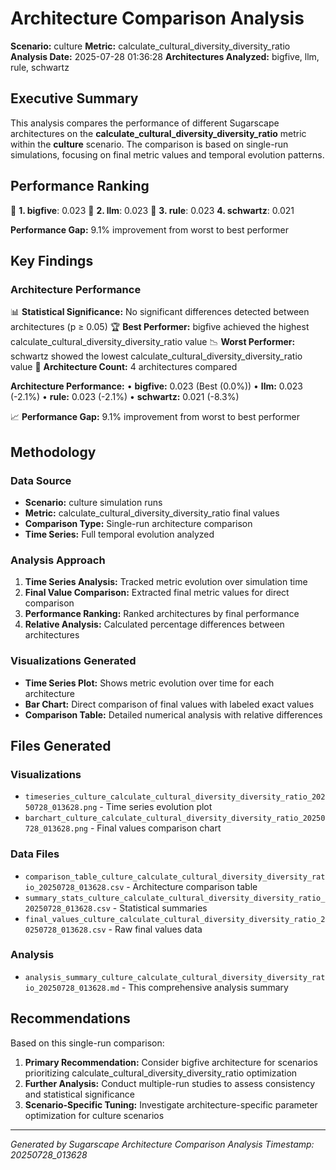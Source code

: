 # Architecture Comparison Analysis

**Scenario:** culture
**Metric:** calculate_cultural_diversity_diversity_ratio
**Analysis Date:** 2025-07-28 01:36:28
**Architectures Analyzed:** bigfive, llm, rule, schwartz

## Executive Summary

This analysis compares the performance of different Sugarscape architectures on the **calculate_cultural_diversity_diversity_ratio** metric within the **culture** scenario. The comparison is based on single-run simulations, focusing on final metric values and temporal evolution patterns.

## Performance Ranking

🥇 **1. bigfive**: 0.023
🥈 **2. llm**: 0.023
🥉 **3. rule**: 0.023
   **4. schwartz**: 0.021

**Performance Gap:** 9.1% improvement from worst to best performer

## Key Findings

### Architecture Performance
📊 **Statistical Significance:** No significant differences detected between architectures (p ≥ 0.05)
🏆 **Best Performer:** bigfive achieved the highest calculate_cultural_diversity_diversity_ratio value
📉 **Worst Performer:** schwartz showed the lowest calculate_cultural_diversity_diversity_ratio value
🔢 **Architecture Count:** 4 architectures compared

**Architecture Performance:**
• **bigfive:** 0.023 (Best (0.0%))
• **llm:** 0.023 (-2.1%)
• **rule:** 0.023 (-2.1%)
• **schwartz:** 0.021 (-8.3%)

📈 **Performance Gap:** 9.1% improvement from worst to best performer

## Methodology

### Data Source
- **Scenario:** culture simulation runs
- **Metric:** calculate_cultural_diversity_diversity_ratio final values
- **Comparison Type:** Single-run architecture comparison
- **Time Series:** Full temporal evolution analyzed

### Analysis Approach
1. **Time Series Analysis:** Tracked metric evolution over simulation time
2. **Final Value Comparison:** Extracted final metric values for direct comparison
3. **Performance Ranking:** Ranked architectures by final performance
4. **Relative Analysis:** Calculated percentage differences between architectures

### Visualizations Generated
- **Time Series Plot:** Shows metric evolution over time for each architecture
- **Bar Chart:** Direct comparison of final values with labeled exact values
- **Comparison Table:** Detailed numerical analysis with relative differences

## Files Generated

### Visualizations
- `timeseries_culture_calculate_cultural_diversity_diversity_ratio_20250728_013628.png` - Time series evolution plot
- `barchart_culture_calculate_cultural_diversity_diversity_ratio_20250728_013628.png` - Final values comparison chart

### Data Files
- `comparison_table_culture_calculate_cultural_diversity_diversity_ratio_20250728_013628.csv` - Architecture comparison table
- `summary_stats_culture_calculate_cultural_diversity_diversity_ratio_20250728_013628.csv` - Statistical summaries
- `final_values_culture_calculate_cultural_diversity_diversity_ratio_20250728_013628.csv` - Raw final values data

### Analysis
- `analysis_summary_culture_calculate_cultural_diversity_diversity_ratio_20250728_013628.md` - This comprehensive analysis summary

## Recommendations

Based on this single-run comparison:
1. **Primary Recommendation:** Consider bigfive architecture for scenarios prioritizing calculate_cultural_diversity_diversity_ratio optimization
2. **Further Analysis:** Conduct multiple-run studies to assess consistency and statistical significance
3. **Scenario-Specific Tuning:** Investigate architecture-specific parameter optimization for culture scenarios


---
*Generated by Sugarscape Architecture Comparison Analysis*
*Timestamp: 20250728_013628*
